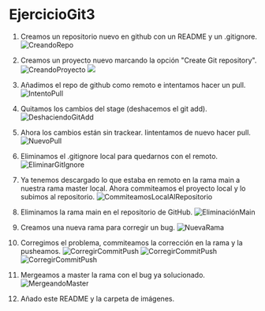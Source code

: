 # EjercicioGit3
1. Creamos un repositorio nuevo en github con un README y un .gitignore.
![CreandoRepo](img/EjercicioGit3%20-%20Paso%201.png)

2. Creamos un proyecto nuevo marcando la opción "Create Git repository".
![CreandoProyecto](img/EjercicioGit3%20-%20Paso%202.png)
![](img/EjercicioGit3%20-%20Paso%203.png)

3. Añadimos el repo de github como remoto e intentamos hacer un pull.
![IntentoPull](img/EjercicioGit3%20-%20Paso%204.png)

4. Quitamos los cambios del stage (deshacemos el git add).
![DeshaciendoGitAdd](img/EjercicioGit3%20-%20Paso%205.png)

5. Ahora los cambios están sin trackear. Iintentamos de nuevo hacer pull.
![NuevoPull](img/EjercicioGit3%20-%20Paso%206.png)

6. Eliminamos el .gitignore local para quedarnos con el remoto.
![EliminarGitIgnore](img/EjercicioGit3%20-%20Paso%207.png)

7. Ya tenemos descargado lo que estaba en remoto en la rama main a nuestra rama master local. Ahora commiteamos el proyecto local y lo subimos al repositorio.
![CommiteamosLocalAlRepositorio](img/EjercicioGit3%20-%20Paso%208.png)

8. Eliminamos la rama main en el repositorio de GitHub.
![EliminaciónMain](img/EjercicioGit3%20-%20Paso%209.png)

9. Creamos una nueva rama para corregir un bug.
![NuevaRama](img/EjercicioGit3%20-%20Paso%2010.png)

10. Corregimos el problema, commiteamos la corrección en la rama y la pusheamos.
![CorregirCommitPush](img/EjercicioGit3%20-%20Paso%2011.png)
![CorregirCommitPush](img/EjercicioGit3%20-%20Paso%2012.png)
![CorregirCommitPush](img/EjercicioGit3%20-%20Paso%2013.png)

11. Mergeamos a master la rama con el bug ya solucionado.
![MergeandoMaster](img/EjercicioGit3%20-%20Paso%2014.png)

12. Añado este README y la carpeta de imágenes.